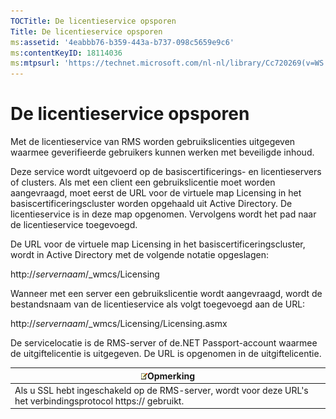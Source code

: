 ```yaml
---
TOCTitle: De licentieservice opsporen
Title: De licentieservice opsporen
ms:assetid: '4eabbb76-b359-443a-b737-098c5659e9c6'
ms:contentKeyID: 18114036
ms:mtpsurl: 'https://technet.microsoft.com/nl-nl/library/Cc720269(v=WS.10)'
---
```


De licentieservice opsporen
===========================

Met de licentieservice van RMS worden gebruikslicenties uitgegeven waarmee geverifieerde gebruikers kunnen werken met beveiligde inhoud.

Deze service wordt uitgevoerd op de basiscertificerings- en licentieservers of clusters. Als met een client een gebruikslicentie moet worden aangevraagd, moet eerst de URL voor de virtuele map Licensing in het basiscertificeringscluster worden opgehaald uit Active Directory. De licentieservice is in deze map opgenomen. Vervolgens wordt het pad naar de licentieservice toegevoegd.

De URL voor de virtuele map Licensing in het basiscertificeringscluster, wordt in Active Directory met de volgende notatie opgeslagen:

http://*servernaam*/\_wmcs/Licensing

Wanneer met een server een gebruikslicentie wordt aangevraagd, wordt de bestandsnaam van de licentieservice als volgt toegevoegd aan de URL:

http://*servernaam*/\_wmcs/Licensing/Licensing.asmx

De servicelocatie is de RMS-server of de.NET Passport-account waarmee de uitgiftelicentie is uitgegeven. De URL is opgenomen in de uitgiftelicentie.

| ![](images/Cc720269.note(WS.10).gif)Opmerking                                     |
|----------------------------------------------------------------------------------------------------------------|
| Als u SSL hebt ingeschakeld op de RMS-server, wordt voor deze URL's het verbindingsprotocol https:// gebruikt. |
